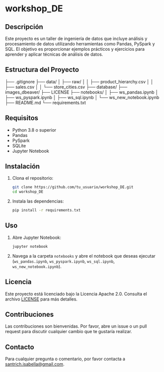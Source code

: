 # workshop_DE

## Descripción

Este proyecto es un taller de ingeniería de datos que incluye análisis y procesamiento de datos utilizando herramientas como Pandas, PySpark y SQL. El objetivo es proporcionar ejemplos prácticos y ejercicios para aprender y aplicar técnicas de análisis de datos.

## Estructura del Proyecto

├── .gitignore
├── data/
│ ├── raw/
│ │ ├── product_hierarchy.csv
│ │ ├── sales.csv
│ │ └── store_cities.csv
├── database/
├── images_dbeaver/
├── LICENSE
├── notebooks/
│ ├── ws_pandas.ipynb
│ ├── ws_pyspark.ipynb
│ ├── ws_sql.ipynb
│ └── ws_new_notebook.ipynb
├──
README.md
└──
requirements.txt

## Requisitos

- Python 3.8 o superior
- Pandas
- PySpark
- SQLite
- Jupyter Notebook

## Instalación

1. Clona el repositorio:

   ```sh
   git clone https://github.com/tu_usuario/workshop_DE.git
   cd workshop_DE
   ```

2. Instala las dependencias:
   ```sh
   pip install -r requirements.txt
   ```

## Uso

1. Abre Jupyter Notebook:

   ```sh
   jupyter notebook
   ```

2. Navega a la carpeta `notebooks` y abre el notebook que deseas ejecutar (`ws_pandas.ipynb`, `ws_pyspark.ipynb`, `ws_sql.ipynb`, `ws_new_notebook.ipynb`).

## Licencia

Este proyecto está licenciado bajo la Licencia Apache 2.0. Consulta el archivo [LICENSE](LICENSE) para más detalles.

## Contribuciones

Las contribuciones son bienvenidas. Por favor, abre un issue o un pull request para discutir cualquier cambio que te gustaría realizar.

## Contacto

Para cualquier pregunta o comentario, por favor contacta a [santrich.isabella@gmail.com](mailto:santrich.isabella@gmail.com).
